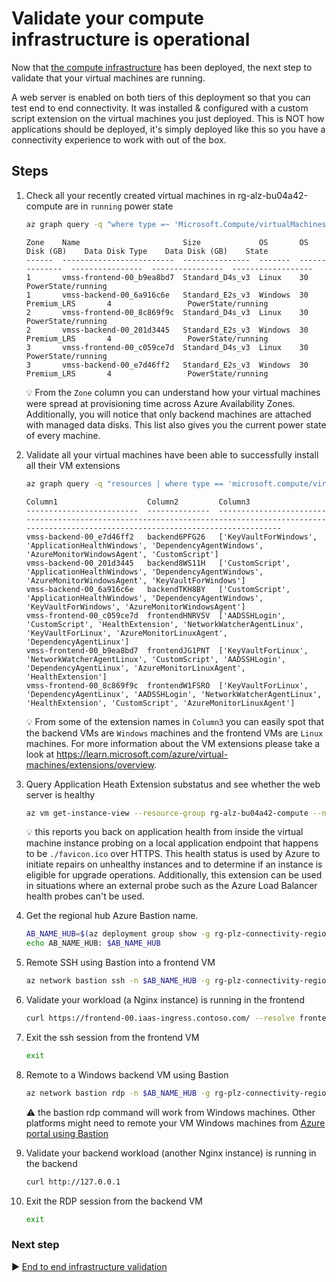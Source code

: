# Validate your compute infrastructure is operational

Now that [the compute infrastructure](./06-compute-infra.md) has been deployed, the next step to validate that your virtual machines are running.

A web server is enabled on both tiers of this deployment so that you can test end to end connectivity. It was installed & configured with a custom script extension on the virtual machines you just deployed. This is NOT how applications should be deployed, it's simply deployed like this so you have a connectivity experience to work with out of the box.

## Steps

1. Check all your recently created virtual machines in rg-alz-bu04a42-compute are in `running` power state

   ```bash
   az graph query -q "where type =~ 'Microsoft.Compute/virtualMachines' and resourceGroup contains 'rg-alz-bu04a42-compute' | project ['Zone'] = tostring(zones[0]), ['Name'] = name, ['Size'] = tostring(properties.hardwareProfile.vmSize), ['OS'] = tostring(properties.storageProfile.osDisk.osType), ['OS Disk (GB)'] = properties.storageProfile.osDisk.diskSizeGB, ['Data Disk Type'] = tostring(properties.storageProfile.dataDisks[0].managedDisk.storageAccountType), ['Data Disk (GB)'] = tostring(properties.storageProfile.dataDisks[0].diskSizeGB), ['State'] = properties.extended.instanceView.powerState.code | sort by ['Zone'] asc, ['OS'] asc" --query 'data[]' -o table
   ````

   ```output
   Zone    Name                       Size             OS       OS Disk (GB)    Data Disk Type    Data Disk (GB)    State
   ------  -------------------------  ---------------  -------  --------------  ----------------  ----------------  ------------------
   1       vmss-frontend-00_b9ea8bd7  Standard_D4s_v3  Linux    30                                                  PowerState/running
   1       vmss-backend-00_6a916c6e   Standard_E2s_v3  Windows  30              Premium_LRS       4                 PowerState/running
   2       vmss-frontend-00_8c869f9c  Standard_D4s_v3  Linux    30                                                  PowerState/running
   2       vmss-backend-00_201d3445   Standard_E2s_v3  Windows  30              Premium_LRS       4                 PowerState/running
   3       vmss-frontend-00_c059ce7d  Standard_D4s_v3  Linux    30                                                  PowerState/running
   3       vmss-backend-00_e7d46ff2   Standard_E2s_v3  Windows  30              Premium_LRS       4                 PowerState/running
   ```

   :bulb: From the `Zone` column you can understand how your virtual machines were spread at provisioning time across Azure Availability Zones. Additionally, you will notice that only backend machines are attached with managed data disks. This list also gives you the current power state of every machine.

1. Validate all your virtual machines have been able to successfully install all their VM extensions

   ```bash
   az graph query -q "resources | where type == 'microsoft.compute/virtualmachines' and resourceGroup contains 'rg-alz-bu04a42-compute' | extend JoinID = toupper(id), ComputerName = tostring(properties.osProfile.computerName), VMName = name | join kind=leftouter( resources | where type == 'microsoft.compute/virtualmachines/extensions' | extend VMId = toupper(substring(id, 0, indexof(id, '/extensions'))), ExtensionName = name ) on \$left.JoinID == \$right.VMId | summarize Extensions = make_list(ExtensionName) by VMName, ComputerName | order by tolower(ComputerName) asc" --query 'data[].[VMName, ComputerName, Extensions]' -o table
   ```

   ```output
   Column1                    Column2         Column3
   -------------------------  --------------  ----------------------------------------------------------------------------------------------------------------------------------------------------
   vmss-backend-00_e7d46ff2   backend6PFG26   ['KeyVaultForWindows', 'ApplicationHealthWindows', 'DependencyAgentWindows', 'AzureMonitorWindowsAgent', 'CustomScript']
   vmss-backend-00_201d3445   backend8WS11H   ['CustomScript', 'ApplicationHealthWindows', 'DependencyAgentWindows', 'AzureMonitorWindowsAgent', 'KeyVaultForWindows']
   vmss-backend-00_6a916c6e   backendTKH8BY   ['CustomScript', 'ApplicationHealthWindows', 'DependencyAgentWindows', 'KeyVaultForWindows', 'AzureMonitorWindowsAgent']
   vmss-frontend-00_c059ce7d  frontendHNRV5V  ['AADSSHLogin', 'CustomScript', 'HealthExtension', 'NetworkWatcherAgentLinux', 'KeyVaultForLinux', 'AzureMonitorLinuxAgent', 'DependencyAgentLinux']
   vmss-frontend-00_b9ea8bd7  frontendJG1PNT  ['KeyVaultForLinux', 'NetworkWatcherAgentLinux', 'CustomScript', 'AADSSHLogin', 'DependencyAgentLinux', 'AzureMonitorLinuxAgent', 'HealthExtension']
   vmss-frontend-00_8c869f9c  frontendW1FSRO  ['KeyVaultForLinux', 'DependencyAgentLinux', 'AADSSHLogin', 'NetworkWatcherAgentLinux', 'HealthExtension', 'CustomScript', 'AzureMonitorLinuxAgent']
   ```

   :bulb: From some of the extension names in `Column3` you can easily spot that the backend VMs are `Windows` machines and the frontend VMs are `Linux` machines. For more information about the VM extensions please take a look at <https://learn.microsoft.com/azure/virtual-machines/extensions/overview>.

1. Query Application Heath Extension substatus and see whether the web server is healthy

   ```bash
   az vm get-instance-view --resource-group rg-alz-bu04a42-compute --name <VM NAME> --query "[name, instanceView.extensions[?name=='HealthExtension'||name=='ApplicationHealthWindows'].substatuses[].message]"
   ```

   :bulb: this reports you back on application health from inside the virtual machine instance probing on a local application endpoint that happens to be `./favicon.ico` over HTTPS. This health status is used by Azure to initiate repairs on unhealthy instances and to determine if an instance is eligible for upgrade operations. Additionally, this extension can be used in situations where an external probe such as the Azure Load Balancer health probes can't be used.

1. Get the regional hub Azure Bastion name.

   ```bash
   AB_NAME_HUB=$(az deployment group show -g rg-plz-connectivity-regional-hubs -n hub-default --query properties.outputs.regionalBastionHostName.value -o tsv)
   echo AB_NAME_HUB: $AB_NAME_HUB
   ```

1. Remote SSH using Bastion into a frontend VM

   ```bash
   az network bastion ssh -n $AB_NAME_HUB -g rg-plz-connectivity-regional-hubs --target-resource-id $(az graph query -q "resources | where type =~ 'Microsoft.Compute/virtualMachines' | where resourceGroup contains 'rg-bu0001a0008' and name contains 'vmss-frontend'| project id" --query [0].id -o tsv)
   ```

1. Validate your workload (a Nginx instance) is running in the frontend

   ```bash
   curl https://frontend-00.iaas-ingress.contoso.com/ --resolve frontend-00.iaas-ingress.contoso.com:443:127.0.0.1 -k
   ```

1. Exit the ssh session from the frontend VM

   ```bash
   exit
   ```

1. Remote to a Windows backend VM using Bastion

   ```bash
   az network bastion rdp -n $AB_NAME_HUB -g rg-plz-connectivity-regional-hubs --target-resource-id $(az graph query -q "resources | where type =~ 'Microsoft.Compute/virtualMachines' | where resourceGroup contains 'rg-bu0001a0008' and name contains 'vmss-backend'| project id" --query [0].id -o tsv)
   ```

   :warning: the bastion rdp command will work from Windows machines. Other platforms might need to remote your VM Windows machines from [Azure portal using Bastion](https://learn.microsoft.com/azure/bastion/bastion-overview)

1. Validate your backend workload (another Nginx instance) is running in the backend

   ```bash
   curl http://127.0.0.1
   ```

1. Exit the RDP session from the backend VM

   ```bash
   exit
   ```

### Next step

:arrow_forward: [End to end infrastructure validation](./11-validation.md)
